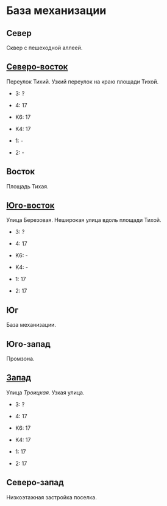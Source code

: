# База механизации

## Север

Сквер с пешеходной аллеей.

## [Северо-восток](./10551071.md)

Переулок Тихий.
Узкий переулок на краю площади Тихой.

* 3:    ?
* 4:    17

* K6:   17
* K4:   17
* 1:    -
* 2:    -

## Восток

Площадь Тихая.

## [Юго-восток](./10551073.md)

Улица Березовая.
Неширокая улица вдоль площади Тихой.

* 3:    ?
* 4:    17

* K6:   -
* K4:   -
* 1:    17
* 2:    17

## Юг

База механизации.

## Юго-запад

Промзона.

## [Запад](./10545072.md)

Улица *Троицкая*.
Узкая улица.

* 3:    ?
* 4:    17

* K6:   17
* K4:   17
* 1:    17
* 2:    17

## Северо-запад

Низкоэтажная застройка поселка.
